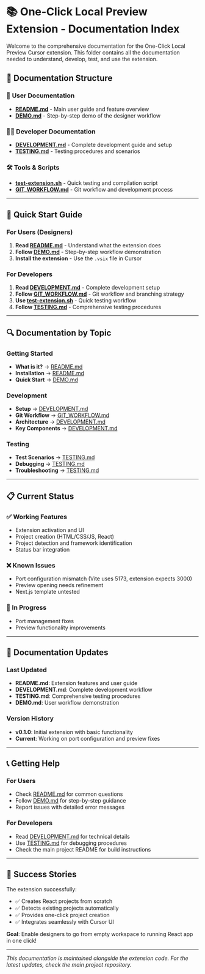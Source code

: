 # 📚 One-Click Local Preview Extension - Documentation Index

Welcome to the comprehensive documentation for the One-Click Local Preview Cursor extension. This folder contains all the documentation needed to understand, develop, test, and use the extension.

## 📁 Documentation Structure

### 🚀 **User Documentation**
- **[README.md](./README.md)** - Main user guide and feature overview
- **[DEMO.md](./DEMO.md)** - Step-by-step demo of the designer workflow

### 👨‍💻 **Developer Documentation**
- **[DEVELOPMENT.md](./DEVELOPMENT.md)** - Complete development guide and setup
- **[TESTING.md](./TESTING.md)** - Testing procedures and scenarios

### 🛠️ **Tools & Scripts**
- **[test-extension.sh](./test-extension.sh)** - Quick testing and compilation script
- **[GIT_WORKFLOW.md](./GIT_WORKFLOW.md)** - Git workflow and development process

---

## 🎯 **Quick Start Guide**

### **For Users (Designers)**
1. **Read [README.md](./README.md)** - Understand what the extension does
2. **Follow [DEMO.md](./DEMO.md)** - Step-by-step workflow demonstration
3. **Install the extension** - Use the `.vsix` file in Cursor

### **For Developers**
1. **Read [DEVELOPMENT.md](./DEVELOPMENT.md)** - Complete development setup
2. **Follow [GIT_WORKFLOW.md](./GIT_WORKFLOW.md)** - Git workflow and branching strategy
3. **Use [test-extension.sh](./test-extension.sh)** - Quick testing workflow
4. **Follow [TESTING.md](./TESTING.md)** - Comprehensive testing procedures

---

## 🔍 **Documentation by Topic**

### **Getting Started**
- **What is it?** → [README.md](./README.md#what-is-it)
- **Installation** → [README.md](./README.md#installation)
- **Quick Start** → [DEMO.md](./DEMO.md)

### **Development**
- **Setup** → [DEVELOPMENT.md](./DEVELOPMENT.md#prerequisites)
- **Git Workflow** → [GIT_WORKFLOW.md](./GIT_WORKFLOW.md#development-workflow)
- **Architecture** → [DEVELOPMENT.md](./DEVELOPMENT.md#project-structure)
- **Key Components** → [DEVELOPMENT.md](./DEVELOPMENT.md#key-components)

### **Testing**
- **Test Scenarios** → [TESTING.md](./TESTING.md#test-scenarios)
- **Debugging** → [TESTING.md](./TESTING.md#debugging)
- **Troubleshooting** → [TESTING.md](./TESTING.md#troubleshooting)

---

## 📋 **Current Status**

### **✅ Working Features**
- Extension activation and UI
- Project creation (HTML/CSS/JS, React)
- Project detection and framework identification
- Status bar integration

### **❌ Known Issues**
- Port configuration mismatch (Vite uses 5173, extension expects 3000)
- Preview opening needs refinement
- Next.js template untested

### **🚧 In Progress**
- Port management fixes
- Preview functionality improvements

---

## 🔄 **Documentation Updates**

### **Last Updated**
- **README.md**: Extension features and user guide
- **DEVELOPMENT.md**: Complete development workflow
- **TESTING.md**: Comprehensive testing procedures
- **DEMO.md**: User workflow demonstration

### **Version History**
- **v0.1.0**: Initial extension with basic functionality
- **Current**: Working on port configuration and preview fixes

---

## 📞 **Getting Help**

### **For Users**
- Check [README.md](./README.md) for common questions
- Follow [DEMO.md](./DEMO.md) for step-by-step guidance
- Report issues with detailed error messages

### **For Developers**
- Read [DEVELOPMENT.md](./DEVELOPMENT.md) for technical details
- Use [TESTING.md](./TESTING.md) for debugging procedures
- Check the main project README for build instructions

---

## 🎉 **Success Stories**

The extension successfully:
- ✅ Creates React projects from scratch
- ✅ Detects existing projects automatically
- ✅ Provides one-click project creation
- ✅ Integrates seamlessly with Cursor UI

**Goal**: Enable designers to go from empty workspace to running React app in one click!

---

*This documentation is maintained alongside the extension code. For the latest updates, check the main project repository.*
